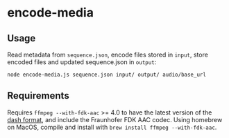 # encode-media

## Usage

Read metadata from `sequence.json`, encode files stored in `input`, store encoded files and updated sequence.json in `output`:

```
node encode-media.js sequence.json input/ output/ audio/base_url
```

## Requirements

Requires `ffmpeg --with-fdk-aac` >= 4.0 to have the latest version of the
[dash format](https://www.ffmpeg.org/ffmpeg-formats.html#dash-2), and include the Fraunhofer FDK AAC
codec. Using homebrew on MacOS, compile and install with `brew install ffmpeg --with-fdk-aac`.
